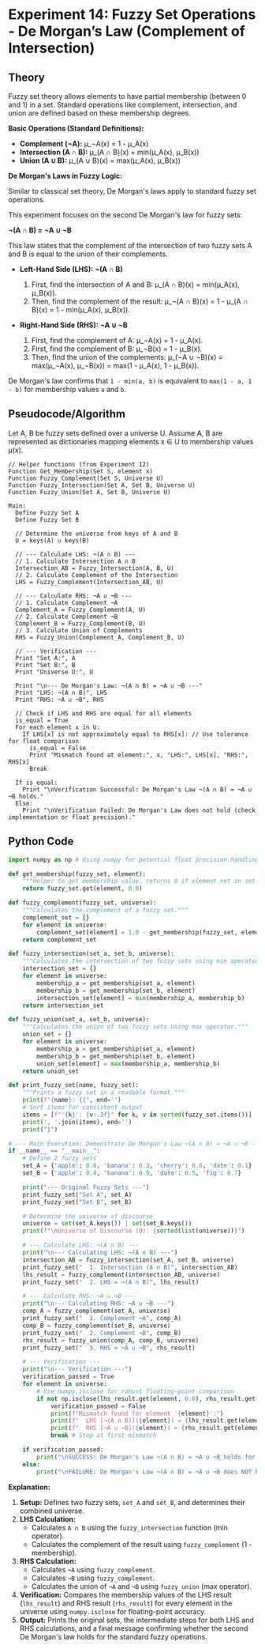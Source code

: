 # Experiment 14: Fuzzy Set Operations - De Morgan’s Law (Complement of Intersection)

## Theory

Fuzzy set theory allows elements to have partial membership (between 0 and 1) in a set. Standard operations like complement, intersection, and union are defined based on these membership degrees.

**Basic Operations (Standard Definitions):**

*   **Complement (¬A):** μ_¬A(x) = 1 - μ_A(x)
*   **Intersection (A ∩ B):** μ_(A ∩ B)(x) = min(μ_A(x), μ_B(x))
*   **Union (A ∪ B):** μ_(A ∪ B)(x) = max(μ_A(x), μ_B(x))

**De Morgan's Laws in Fuzzy Logic:**

Similar to classical set theory, De Morgan's laws apply to standard fuzzy set operations.

This experiment focuses on the second De Morgan's law for fuzzy sets:

**¬(A ∩ B) = ¬A ∪ ¬B**

This law states that the complement of the intersection of two fuzzy sets A and B is equal to the union of their complements.

*   **Left-Hand Side (LHS): ¬(A ∩ B)**
    1.  First, find the intersection of A and B: μ_(A ∩ B)(x) = min(μ_A(x), μ_B(x)).
    2.  Then, find the complement of the result: μ_¬(A ∩ B)(x) = 1 - μ_(A ∩ B)(x) = 1 - min(μ_A(x), μ_B(x)).

*   **Right-Hand Side (RHS): ¬A ∪ ¬B**
    1.  First, find the complement of A: μ_¬A(x) = 1 - μ_A(x).
    2.  First, find the complement of B: μ_¬B(x) = 1 - μ_B(x).
    3.  Then, find the union of the complements: μ_(¬A ∪ ¬B)(x) = max(μ_¬A(x), μ_¬B(x)) = max(1 - μ_A(x), 1 - μ_B(x)).

De Morgan's law confirms that `1 - min(a, b)` is equivalent to `max(1 - a, 1 - b)` for membership values `a` and `b`.

## Pseudocode/Algorithm

Let A, B be fuzzy sets defined over a universe U.
Assume A, B are represented as dictionaries mapping elements x ∈ U to membership values μ(x).

```
// Helper functions (from Experiment 12)
Function Get_Membership(Set S, element x)
Function Fuzzy_Complement(Set S, Universe U)
Function Fuzzy_Intersection(Set A, Set B, Universe U)
Function Fuzzy_Union(Set A, Set B, Universe U)

Main:
  Define Fuzzy Set A
  Define Fuzzy Set B

  // Determine the universe from keys of A and B
  U = keys(A) ∪ keys(B)

  // --- Calculate LHS: ¬(A ∩ B) ---
  // 1. Calculate Intersection A ∩ B
  Intersection_AB = Fuzzy_Intersection(A, B, U)
  // 2. Calculate Complement of the Intersection
  LHS = Fuzzy_Complement(Intersection_AB, U)

  // --- Calculate RHS: ¬A ∪ ¬B ---
  // 1. Calculate Complement ¬A
  Complement_A = Fuzzy_Complement(A, U)
  // 2. Calculate Complement ¬B
  Complement_B = Fuzzy_Complement(B, U)
  // 3. Calculate Union of Complements
  RHS = Fuzzy_Union(Complement_A, Complement_B, U)

  // --- Verification ---
  Print "Set A:", A
  Print "Set B:", B
  Print "Universe U:", U

  Print "\n--- De Morgan's Law: ¬(A ∩ B) = ¬A ∪ ¬B ---"
  Print "LHS: ¬(A ∩ B)", LHS
  Print "RHS: ¬A ∪ ¬B", RHS

  // Check if LHS and RHS are equal for all elements
  is_equal = True
  For each element x in U:
    If LHS[x] is not approximately equal to RHS[x]: // Use tolerance for float comparison
      is_equal = False
      Print "Mismatch found at element:", x, "LHS:", LHS[x], "RHS:", RHS[x]
      Break

  If is_equal:
    Print "\nVerification Successful: De Morgan's Law ¬(A ∩ B) = ¬A ∪ ¬B holds."
  Else:
    Print "\nVerification Failed: De Morgan's Law does not hold (check implementation or float precision)."

```

## Python Code

```python
import numpy as np # Using numpy for potential float precision handling

def get_membership(fuzzy_set, element):
    """Helper to get membership value, returns 0 if element not in set."""
    return fuzzy_set.get(element, 0.0)

def fuzzy_complement(fuzzy_set, universe):
    """Calculates the complement of a fuzzy set."""
    complement_set = {}
    for element in universe:
        complement_set[element] = 1.0 - get_membership(fuzzy_set, element)
    return complement_set

def fuzzy_intersection(set_a, set_b, universe):
    """Calculates the intersection of two fuzzy sets using min operator."""
    intersection_set = {}
    for element in universe:
        membership_a = get_membership(set_a, element)
        membership_b = get_membership(set_b, element)
        intersection_set[element] = min(membership_a, membership_b)
    return intersection_set

def fuzzy_union(set_a, set_b, universe):
    """Calculates the union of two fuzzy sets using max operator."""
    union_set = {}
    for element in universe:
        membership_a = get_membership(set_a, element)
        membership_b = get_membership(set_b, element)
        union_set[element] = max(membership_a, membership_b)
    return union_set

def print_fuzzy_set(name, fuzzy_set):
    """Prints a fuzzy set in a readable format."""
    print(f"{name}: {{", end='')
    # Sort items for consistent output
    items = [f"'{k}': {v:.3f}" for k, v in sorted(fuzzy_set.items())]
    print(', '.join(items), end='')
    print("}")

# --- Main Execution: Demonstrate De Morgan's Law ¬(A ∩ B) = ¬A ∪ ¬B ---
if __name__ == "__main__":
    # Define 2 fuzzy sets
    set_A = {'apple': 0.8, 'banana': 0.3, 'cherry': 0.6, 'date': 0.1}
    set_B = {'apple': 0.4, 'banana': 0.9, 'date': 0.5, 'fig': 0.7}

    print("--- Original Fuzzy Sets ---")
    print_fuzzy_set("Set A", set_A)
    print_fuzzy_set("Set B", set_B)

    # Determine the universe of discourse
    universe = set(set_A.keys()) | set(set_B.keys())
    print(f"\nUniverse of Discourse (U): {sorted(list(universe))}")

    # --- Calculate LHS: ¬(A ∩ B) ---
    print("\n--- Calculating LHS: ¬(A ∩ B) ---")
    intersection_AB = fuzzy_intersection(set_A, set_B, universe)
    print_fuzzy_set("  1. Intersection (A ∩ B)", intersection_AB)
    lhs_result = fuzzy_complement(intersection_AB, universe)
    print_fuzzy_set("  2. LHS = ¬(A ∩ B)", lhs_result)

    # --- Calculate RHS: ¬A ∪ ¬B ---
    print("\n--- Calculating RHS: ¬A ∪ ¬B ---")
    comp_A = fuzzy_complement(set_A, universe)
    print_fuzzy_set("  1. Complement ¬A", comp_A)
    comp_B = fuzzy_complement(set_B, universe)
    print_fuzzy_set("  2. Complement ¬B", comp_B)
    rhs_result = fuzzy_union(comp_A, comp_B, universe)
    print_fuzzy_set("  3. RHS = ¬A ∪ ¬B", rhs_result)

    # --- Verification ---
    print("\n--- Verification ---")
    verification_passed = True
    for element in universe:
        # Use numpy.isclose for robust floating-point comparison
        if not np.isclose(lhs_result.get(element, 0.0), rhs_result.get(element, 0.0)):
            verification_passed = False
            print(f"Mismatch found for element '{element}':")
            print(f"  LHS [¬(A ∩ B)]({element}) = {lhs_result.get(element, 0.0):.3f}")
            print(f"  RHS [¬A ∪ ¬B]({element}) = {rhs_result.get(element, 0.0):.3f}")
            break # Stop at first mismatch

    if verification_passed:
        print("\nSUCCESS: De Morgan's Law ¬(A ∩ B) = ¬A ∪ ¬B holds for the given sets.")
    else:
        print("\nFAILURE: De Morgan's Law ¬(A ∩ B) = ¬A ∪ ¬B does NOT hold (check implementation or precision).")

```

**Explanation:**

1.  **Setup:** Defines two fuzzy sets, `set_A` and `set_B`, and determines their combined universe.
2.  **LHS Calculation:**
    *   Calculates `A ∩ B` using the `fuzzy_intersection` function (min operator).
    *   Calculates the complement of the result using `fuzzy_complement` (1 - membership).
3.  **RHS Calculation:**
    *   Calculates `¬A` using `fuzzy_complement`.
    *   Calculates `¬B` using `fuzzy_complement`.
    *   Calculates the union of `¬A` and `¬B` using `fuzzy_union` (max operator).
4.  **Verification:** Compares the membership values of the LHS result (`lhs_result`) and RHS result (`rhs_result`) for every element in the universe using `numpy.isclose` for floating-point accuracy.
5.  **Output:** Prints the original sets, the intermediate steps for both LHS and RHS calculations, and a final message confirming whether the second De Morgan's law holds for the standard fuzzy operations.